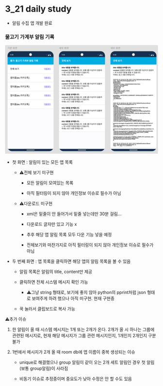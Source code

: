 # 3_21 daily study

- 알림 수집 앱 개발 완료

### 물고기 가계부 알림 기록

![목업](images/3_21_1.png)

- 첫 화면 : 알림이 있는 모든 앱 목록
  
  - ⚠️전체 보기 미구현
    
    - 모든 알림이 모여있는 목록
    
    - 아직 필터링이 되지 않아 개인정보 이슈로 필수가 아님
  
  - ⚠️다운로드 미구현
    
    - xml은 밑줄이 안 들어가서 밑줄 넣는데만 30분 걸림...
    
    - 다운로드 글자만 있고 기능 x
    
    - 추후 해당 앱 알림 목록 모두 다운 기능 넣을 예정
    
    - 전체보기와 마찬가지로 아직 필터링이 되지 않아 개인정보 이슈로 필수가 아님

- 두 번째 화면 : 앱 목록을 클릭하면 해당 앱의 알림 목록을 볼 수 있음
  
  - 알림 목록은 알림의 title, content만 제공
  
  - 클릭하면 전체 시스템 메시지 확인 가능
    
    - ⚠️그냥 string 형태로, 보기에 좋지 않아 python의 pprint처럼 json 형태로 보여주게 하려 했으나 아직 미구현. 현재 구현중
  
  - 꾹 눌러서 클립보드로 복사 가능

⚠️추가 이슈

1. 한 알림이 올 때 시스템 메시지는 1개 또는 2개가 온다. 2개가 올 시 하나는 그룹에 관련된 메시지로, 현재 해당 메시지가 그룹 관련 메시지인지, 1개인지 2개인지 구분 불가

2. 1번에서 메시지가 2개 올 때 room db에 앱 이름이 중복 생성되는 이슈
   
   - unique로 해결했으나 group 알림이 같이 오는 2개 세트 알림인 경우 첫 알림(보통 group알림)이 사라짐
   
   - 비동기 이슈로 추정중이며 중요도가 낮아 수정은 안 할 수도 있음



